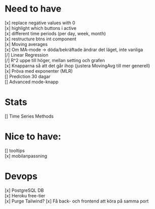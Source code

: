 # Need to have
[x] replace negative values with 0  
[x] highlight which buttons i active  
[x] different time periods (per day, week, month)  
[x] restructure btns int component  
[x] Moving averages   
    [x] Om MA-mode -> döda/bekräftade ändrar det läget, inte vanliga  
[/] Linear Regression  
    [/] R^2 uppe till höger, mellan setting och grafen  
    [x] Knapparna så att det går ihop (justera MovingAvg till mer generell)  
    [x] Pröva med exponenter (MLR)  
    [] Prediction 30 dagar  
[] Advanced mode-knapp  

# Stats
[] Time Series Methods   

# Nice to have:
[] tooltips  
[x] mobilanpassning

# Devops
[x] PostgreSQL DB  
[x] Heroku free-tier  
[x] Purge Tailwind? 
[x] Få back- och frontend att köra på samma port  